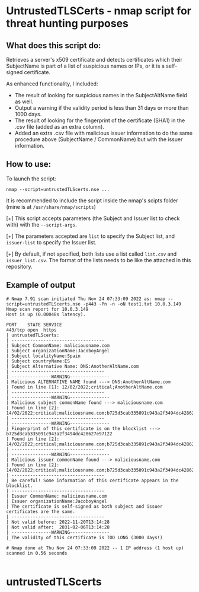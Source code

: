 # UntrustedTLSCerts - nmap script for threat hunting purposes

## What does this script do:
Retrieves a server's x509 certificate and detects certificates which their
SubjectName is part of a list of suspicious names or IPs, or it is a self-signed certificate.

As enhanced functionality, I included:
- The result of looking for suspicious names in the SubjectAltName field as well.
- Output a warning if the validity period is less than 31 days or more than 1000 days.
- The result of looking for the fingerprint of the certificate (SHA1) in the .csv file (added as an extra column).
- Added an extra .csv file with malicious issuer information to do the same procedure above (SubjectName / CommonName) but with the issuer information.

## How to use:

To launch the script:

`nmap --script=untrustedTLScerts.nse ...`

It is recommended to include the script inside the nmap's scipts folder (mine is at `/usr/share/nmap/scripts`)

[+] This script accepts parameters (the Subject and Issuer list to check with) with the `--script-args`.

[+] The parameters accepted are `list` to specify the Subject list, and `issuer-list` to specify the Issuer list.

[+] By default, if not specified, both lists use a list called `list.csv` and `issuer_list.csv`. The format of the lists needs to be like the attached in this repository.

## Example of output

```
# Nmap 7.91 scan initiated Thu Nov 24 07:33:09 2022 as: nmap --script=untrustedTLScerts.nse -p443 -Pn -n -oN test1.txt 10.0.3.149
Nmap scan report for 10.0.3.149
Host is up (0.00048s latency).

PORT    STATE SERVICE
443/tcp open  https
| untrustedTLScerts: 
| -----------------------------------
| Subject CommonName: maliciousname.com
| Subject organizationName:JacoboyAngel
| Subject localityName:Spain
| Subject countryName:ES
| Subject Alternative Name: DNS:AnotherAltName.com
| -----------------------------------
| ---------------WARNING---------------
| Malicious ALTERNATIVE NAME found ---> DNS:AnotherAltName.com
| Found in line [1]: 12/02/2022;critical;AnotherAltName.com
| -----------------------------------
| ---------------WARNING---------------
| Malicious subject commonName found ---> maliciousname.com
| Found in line [2]: 14/02/2022;critical;maliciousname.com;b725d3cab335091c943a2f3494dc428627e97122
| -----------------------------------
| ---------------WARNING---------------
| Fingerprint of this certificate is on the blocklist ---> b725d3cab335091c943a2f3494dc428627e97122
| Found in line [2]: 14/02/2022;critical;maliciousname.com;b725d3cab335091c943a2f3494dc428627e97122
| -----------------------------------
| ---------------WARNING---------------
| Malicious issuer commonName found ---> maliciousname.com
| Found in line [2]: 14/02/2022;critical;maliciousname.com;b725d3cab335091c943a2f3494dc428627e97122
| -----------------------------------
| Be careful! Some information of this certificate appears in the blocklist.
| -----------------------------------
| Issuer CommonName: maliciousname.com
| Issuer organizationName:JacoboyAngel
| The certificate is self-signed as both subject and issuer certificates are the same.
| -----------------------------------
| Not valid before: 2022-11-20T13:14:28
| Not valid after:  2031-02-06T13:14:28
| ---------------WARNING---------------
|_The validity of this certificate is TOO LONG (3000 days!)

# Nmap done at Thu Nov 24 07:33:09 2022 -- 1 IP address (1 host up) scanned in 0.56 seconds


```

# untrustedTLScerts
